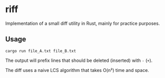 # riff
Implementation of a small diff utility in Rust, mainly for practice purposes.

## Usage

`cargo run file_A.txt file_B.txt`

The output will prefix lines that should be deleted (inserted) with `-` (`+`). 

The diff uses a naive LCS algorithm that takes O(n²) time and space.
